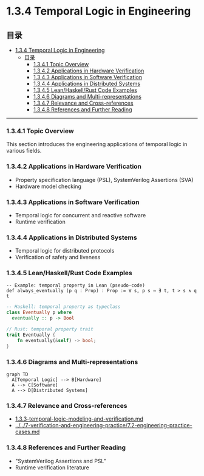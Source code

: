 # 1.3.4 Temporal Logic in Engineering

## 目录

- [1.3.4 Temporal Logic in Engineering](#134-temporal-logic-in-engineering)
  - [目录](#目录)
    - [1.3.4.1 Topic Overview](#1341-topic-overview)
    - [1.3.4.2 Applications in Hardware Verification](#1342-applications-in-hardware-verification)
    - [1.3.4.3 Applications in Software Verification](#1343-applications-in-software-verification)
    - [1.3.4.4 Applications in Distributed Systems](#1344-applications-in-distributed-systems)
    - [1.3.4.5 Lean/Haskell/Rust Code Examples](#1345-leanhaskellrust-code-examples)
    - [1.3.4.6 Diagrams and Multi-representations](#1346-diagrams-and-multi-representations)
    - [1.3.4.7 Relevance and Cross-references](#1347-relevance-and-cross-references)
    - [1.3.4.8 References and Further Reading](#1348-references-and-further-reading)

---

### 1.3.4.1 Topic Overview

This section introduces the engineering applications of temporal logic in various fields.

### 1.3.4.2 Applications in Hardware Verification

- Property specification language (PSL), SystemVerilog Assertions (SVA)
- Hardware model checking

### 1.3.4.3 Applications in Software Verification

- Temporal logic for concurrent and reactive software
- Runtime verification

### 1.3.4.4 Applications in Distributed Systems

- Temporal logic for distributed protocols
- Verification of safety and liveness

### 1.3.4.5 Lean/Haskell/Rust Code Examples

```lean
-- Example: temporal property in Lean (pseudo-code)
def always_eventually (p q : Prop) : Prop := ∀ s, p s → ∃ t, t > s ∧ q t
```

```haskell
-- Haskell: temporal property as typeclass
class Eventually p where
  eventually :: p -> Bool
```

```rust
// Rust: temporal property trait
trait Eventually {
    fn eventually(&self) -> bool;
}
```

### 1.3.4.6 Diagrams and Multi-representations

```mermaid
graph TD
  A[Temporal Logic] --> B[Hardware]
  A --> C[Software]
  A --> D[Distributed Systems]
```

### 1.3.4.7 Relevance and Cross-references

- [1.3.3-temporal-logic-modeling-and-verification.md](./1.3.3-temporal-logic-modeling-and-verification.md)
- [../../7-verification-and-engineering-practice/7.2-engineering-practice-cases.md](../../7-verification-and-engineering-practice/7.2-engineering-practice-cases.md)

### 1.3.4.8 References and Further Reading

- "SystemVerilog Assertions and PSL"
- Runtime verification literature
